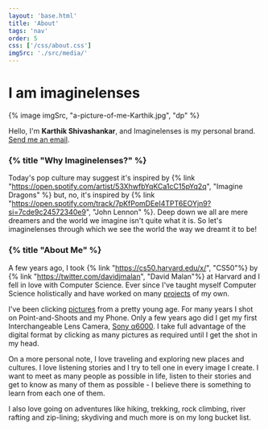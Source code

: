 ```yaml
---
layout: 'base.html'
title: 'About'
tags: 'nav'
order: 5
css: ['/css/about.css']
imgSrc: './src/media/'
---
```


<div class="content">

<h1 class="title">I am imaginelenses</h1>

<div class="contained avatar">
  {% image imgSrc, "a-picture-of-me-Karthik.jpg", "dp"  %}
</div>

Hello, I'm **Karthik Shivashankar**, and Imaginelenses is my personal brand. <a href="mailto:imaginelenses@gmail.com">Send me an email</a>.

### {% title "Why Imaginelenses?" %}
Today's pop culture may suggest it's inspired by {% link "https://open.spotify.com/artist/53XhwfbYqKCa1cC15pYq2q", "Imagine Dragons" %} but, no, it's inspired by {% link "https://open.spotify.com/track/7pKfPomDEeI4TPT6EOYjn9?si=7cde9c24572340e9", "John Lennon" %}. Deep down we all are mere dreamers and the world we imagine isn't quite what it is. So let's imaginelenses through which we see the world the way we dreamt it to be!

### {% title "About Me" %}
A few years ago, I took {% link "https://cs50.harvard.edu/x/", "CS50"%} by {% link "https://twitter.com/davidjmalan", "David Malan"%} at Harvard and I fell in love with Computer Science. Ever since I've taught myself Computer Science holistically and have worked on many <a href="/projects">projects</a> of my own.

I've been clicking <a href="/photo">pictures</a> from a pretty young age. For many years I shot on Point-and-Shoots and my Phone. Only a few years ago did I get my first Interchangeable Lens Camera, <a href="https://www.sony.co.in/electronics/interchangeable-lens-cameras/ilce-6000-body-kit" target="_blank">Sony α6000</a>. I take full advantage of the digital format by clicking as many pictures as required until I get the shot in my head.

On a more personal note, I love traveling and exploring new places and cultures. I love listening stories and I try to tell one in every image I create. I want to meet as many people as possible in life, listen to their stories and get to know as many of them as possible - I believe there is something to learn from each one of them.
  
I also love going on adventures like hiking, trekking, rock climbing, river rafting and zip-lining; skydiving and much more is on my long bucket list.

</div>